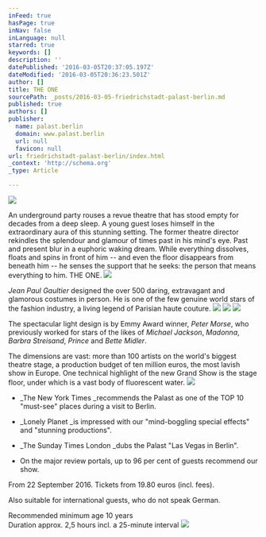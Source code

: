 ```yaml
---
inFeed: true
hasPage: true
inNav: false
inLanguage: null
starred: true
keywords: []
description: ''
datePublished: '2016-03-05T20:37:05.197Z'
dateModified: '2016-03-05T20:36:23.501Z'
author: []
title: THE ONE
sourcePath: _posts/2016-03-05-friedrichstadt-palast-berlin.md
published: true
authors: []
publisher:
  name: palast.berlin
  domain: www.palast.berlin
  url: null
  favicon: null
url: friedrichstadt-palast-berlin/index.html
_context: 'http://schema.org'
_type: Article

---
```

![](https://s3-us-west-2.amazonaws.com/the-grid-img/p/cbd72ab643ed7558d0c73b1925703a1e72f2f950.jpg)

An underground party rouses a revue theatre that has stood empty for decades from a deep sleep. A young guest loses himself in the extraordinary aura of this stunning setting. The former theatre director rekindles the splendour and glamour of times past in his mind's eye. Past and present blur in a euphoric waking dream. While everything dissolves, floats and spins in front of him -- and even the floor disappears from beneath him -- he senses the support that he seeks: the person that means everything to him. THE ONE.
![](https://s3-us-west-2.amazonaws.com/the-grid-img/p/0b2af70d7d504da831a4c3a54dcbd0ced7a7df05.jpg)

_Jean Paul Gaultier_ designed the over 500 daring, extravagant and glamorous costumes in person. He is one of the few genuine world stars of the fashion industry, a living legend of Parisian haute couture. ![](https://the-grid-user-content.s3-us-west-2.amazonaws.com/add910a5-d4ab-4a7a-963a-2755c901b052.jpg)
![](https://the-grid-user-content.s3-us-west-2.amazonaws.com/fb7158cc-fbb1-4f51-bb46-3cfbef0f8138.jpg)
![](https://the-grid-user-content.s3-us-west-2.amazonaws.com/e3f059f2-290f-45ef-8a5f-609fc951c7eb.jpg)

The spectacular light design is by Emmy Award winner, _Peter Morse_, who previously worked for stars of the likes of _Michael Jackson_, _Madonna_, _Barbra Streisand_, _Prince_ and _Bette Midler_.

The dimensions are vast: more than 100 artists on the world's biggest theatre stage, a production budget of ten million euros, the most lavish show in Europe. One technical highlight of the new Grand Show is the stage floor, under which is a vast body of fluorescent water.
![](https://s3-us-west-2.amazonaws.com/the-grid-img/p/f1d52b06edaa7a96fe73f5edf6d0a9c10561ff76.jpg)

* _The New York Times _recommends the Palast as one of the TOP 10 "must-see" places during a visit to Berlin.

* _Lonely Planet _is impressed with our "mind-boggling special effects" and "stunning productions".

* _The Sunday Times London _dubs the Palast "Las Vegas in Berlin". 

* On the major review portals, up to 96 per cent of guests recommend our show.

From 22 September 2016\. Tickets from 19.80 euros (incl. fees).

Also suitable for international guests, who do not speak German.

Recommended minimum age 10 years  
Duration approx. 2,5 hours incl. a 25-minute interval
![](https://the-grid-user-content.s3-us-west-2.amazonaws.com/c6302650-2243-4958-9929-7d7ba9fc01f8.png)